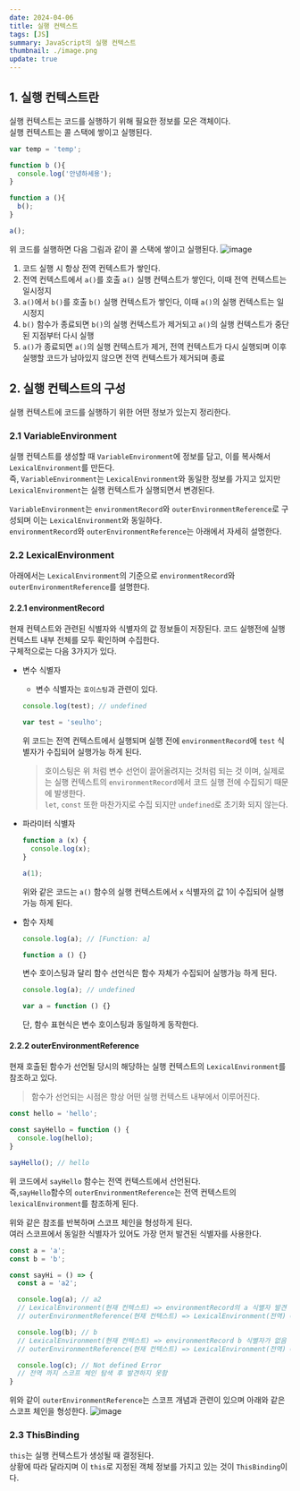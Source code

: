 ```yaml
---
date: 2024-04-06
title: 실행 컨텍스트
tags: [JS]
summary: JavaScript의 실행 컨텍스트
thumbnail: ./image.png
update: true
---
```



## 1. 실행 컨텍스트란
실행 컨텍스트는 코드를 실행하기 위해 필요한 정보를 모은 객체이다.  
실행 컨텍스트는 콜 스택에 쌓이고 실행된다.
```js
var temp = 'temp';

function b (){
  console.log('안녕하세용');
}

function a (){
  b();
}

a();
```

위 코드를 실행하면 다음 그림과 같이 콜 스택에 쌓이고 실행된다.
![image](https://github.com/Jeongseulho/Jeongseulho/assets/110578739/8b81efbf-c47b-49ee-803a-a97bd5ddb34c)
1. 코드 실행 시 항상 전역 컨텍스트가 쌓인다.
2. 전역 컨텍스트에서 `a()`를 호출 `a()` 실행 컨텍스트가 쌓인다, 이때 전역 컨텍스트는 일시정지
3. `a()`에서 `b()`를 호출 `b()` 실행 컨텍스트가 쌓인다, 이때 `a()`의 실행 컨텍스트는 일시정지
4. `b()` 함수가 종료되면 `b()`의 실행 컨텍스트가 제거되고 `a()`의 실행 컨텍스트가 중단된 지점부터 다시 실행
5. `a()`가 종료되면 `a()`의 실행 컨텍스트가 제거, 전역 컨텍스트가 다시 실행되며 이후 실행할 코드가 남아있지 않으면 전역 컨텍스트가 제거되며 종료

## 2. 실행 컨텍스트의 구성
실행 컨텍스트에 코드를 실행하기 위한 어떤 정보가 있는지 정리한다.

### 2.1 VariableEnvironment
실행 컨텍스트를 생성할 때 `VariableEnvironment`에 정보를 담고, 이를 복사해서 `LexicalEnvironment`를 만든다.  
즉, `VariableEnvironment`는 `LexicalEnvironment`와 동일한 정보를 가지고 있지만 `LexicalEnvironment`는 실행 컨텍스트가 실행되면서 변경된다.  

`VariableEnvironment`는 `environmentRecord`와 `outerEnvironmentReference`로 구성되며 이는 `LexicalEnvironment`와 동일하다.  
`environmentRecord`와 `outerEnvironmentReference`는 아래에서 자세히 설명한다.

### 2.2 LexicalEnvironment
아래에서는 `LexicalEnvironment`의 기준으로 `environmentRecord`와 `outerEnvironmentReference`를 설명한다.

#### 2.2.1 environmentRecord
현재 컨텍스트와 관련된 식별자와 식별자의 값 정보들이 저장된다. 코드 실행전에 실행 컨텍스트 내부 전체를 모두 확인하며 수집한다.  
구체적으로는 다음 3가지가 있다.  
- 변수 식별자
  - 변수 식별자는 `호이스팅`과 관련이 있다.  

  ```js
  console.log(test); // undefined

  var test = 'seulho'; 
  ```  

  위 코드는 전역 컨텍스트에서 실행되며 실행 전에 `environmentRecord`에 `test` 식별자가 수집되어 실행가능 하게 된다.

  > 호이스팅은 위 처럼 변수 선언이 끌어올려지는 것처럼 되는 것 이며, 실제로는 실행 컨텍스트의 `environmentRecord`에서 코드 실행 전에 수집되기 때문에 발생한다.  
  > `let`, `const` 또한 마찬가지로 수집 되지만 `undefined`로 초기화 되지 않는다.
    
    
- 파라미터 식별자  

  ```js
  function a (x) {
    console.log(x);
  }

  a(1);
  ```
  위와 같은 코드는 `a()` 함수의 실행 컨텍스트에서 `x` 식별자의 값 1이 수집되어 실행가능 하게 된다.   

- 함수 자체  

  ```js
  console.log(a); // [Function: a]

  function a () {}
  ```
  변수 호이스팅과 달리 함수 선언식은 함수 자체가 수집되어 실행가능 하게 된다.  

  ```js
  console.log(a); // undefined

  var a = function () {}
  ```
  단, 함수 표현식은 변수 호이스팅과 동일하게 동작한다.


#### 2.2.2 outerEnvironmentReference
현재 호출된 함수가 선언될 당시의 해당하는 실행 컨텍스트의 `LexicalEnvironment`를 참조하고 있다.  
> 함수가 선언되는 시점은 항상 어떤 실행 컨텍스트 내부에서 이루어진다.
  

```js
const hello = 'hello';

const sayHello = function () {
  console.log(hello);
}

sayHello(); // hello
```
위 코드에서 `sayHello` 함수는 전역 컨텍스트에서 선언된다.  
즉,`sayHello`함수의 `outerEnvironmentReference`는 전역 컨텍스트의 `lexicalEnvironment`를 참조하게 된다.  

위와 같은 참조를 반복하며 스코프 체인을 형성하게 된다.  
여러 스코프에서 동일한 식별자가 있어도 가장 먼저 발견된 식별자를 사용한다.  
```js
const a = 'a';
const b = 'b';

const sayHi = () => {
  const a = 'a2';

  console.log(a); // a2
  // LexicalEnvironment(현재 컨텍스트) => environmentRecord의 a 식별자 발견
  // outerEnvironmentReference(현재 컨텍스트) => LexicalEnvironment(전역) => environmentRecord의 a 식별자는 무시 됨

  console.log(b); // b
  // LexicalEnvironment(현재 컨텍스트) => environmentRecord b 식별자가 없음
  // outerEnvironmentReference(현재 컨텍스트) => LexicalEnvironment(전역) => environmentRecord(전역)의 b 식별자 발견

  console.log(c); // Not defined Error
  // 전역 까지 스코프 체인 탐색 후 발견하지 못함
}
```

위와 같이 `outerEnvironmentReference`는 스코프 개념과 관련이 있으며 아래와 같은 스코프 체인을 형성한다.
![image](https://github.com/Jeongseulho/Jeongseulho/assets/110578739/a2f9e6a9-5410-422e-9e9e-66527886aac1)

### 2.3 ThisBinding
`this`는 실행 컨텍스트가 생성될 때 결정된다.  
상황에 따라 달라지며 이 `this`로 지정된 객체 정보를 가지고 있는 것이 `ThisBinding`이다.
